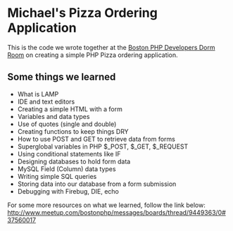# Michael's Pizza Ordering Application
This is the code we wrote together at the [Boston PHP Developers Dorm Room](http://www.meetup.com/bostonphp/events/39595902) on creating a simple PHP Pizza ordering application. 

## Some things we learned
- What is LAMP
- IDE and text editors
- Creating a simple HTML with a form
- Variables and data types
- Use of quotes (single and double)
- Creating functions to keep things DRY
- How to use POST and GET to retrieve data from forms
- Superglobal variables in PHP $_POST, $_GET, $_REQUEST
- Using conditional statements like IF
- Designing databases to hold form data 
- MySQL Field (Column) data types
- Writing simple SQL queries 
- Storing data into our database from a form submission
- Debugging with Firebug, DIE, echo

For some more resources on what we learned, follow the link below:
http://www.meetup.com/bostonphp/messages/boards/thread/9449363/0#37560017
